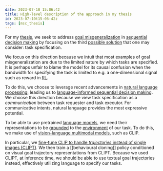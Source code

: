 ```yaml
---
date: 2023-07-10 15:06:42
title: High-level description of the approach in my thesis
id: 2023-07-10t15-06-42z
tags: [msc_thesis]
---
```


For my [thesis](./2023-07-10t14-32-02z.md), we seek to address
[goal misgeneralization](./2023-07-10t14-38-57z.md) in
[sequential decision making](./2023-04-11t15-08-41z.md) by focusing on the third
[possible solution](./2023-07-10t15-08-32z.md) that one may consider: task
specification.

We focus on this direction because we intuit that most examples of goal
misgeneralization are due to the limited nature by which tasks are specified. It
is perhaps unfair to blame the model for its causal confusion when the bandwidth
for specifying the task is limited to e.g. a one-dimensional signal such as
reward in [RL](./2022-10-20t15-15-55z.md).

To do this, we choose to leverage recent advancements in
[natural language processing](./2021-12-20t10-52-27z.md), leading us to
[language-informed sequential decision making](./2023-04-11t15-01-36z.md). We
choose this direction because we view task specification as a _communication_
between task requester and task executor. For communicative intents, natural
language provides the most expressive potential.

To be able to use pretrained [language models](./2021-12-20t11-06-56z.md), we
need their representations to be [grounded](./2023-04-17t11-15-58z.md) to the
[environment](./2022-10-21t12-12-18z.md) of our task. To do this, we make use of
[vision-language multimodal models](./2023-04-17t15-31-08z.md), such as CLIP.

In particular, we
[fine-tune CLIP to handle _trajectories_ instead of single images (CLIPT)](./2023-07-10t16-36-37z.md).
We then train a [[behavioural cloning]] policy conditioned on visual goal
trajectory representations from CLIPT. Because we used CLIPT, at inference time,
we should be able to use textual goal trajectories instead, effectively
utilizing language to specify our tasks.
